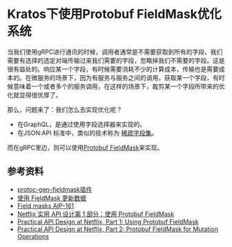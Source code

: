# Kratos下使用Protobuf FieldMask优化系统

当我们使用gRPC进行通讯的时候，调用者通常是不需要获取到所有的字段，我们需要有选择的选定对端传输过来我们需要的字段，忽略掉我们不需要的字段。这是很有益处的。响应某一个字段，有时候需要消耗不少的计算成本，传输也是需要成本的。在微服务的场景下，因为有服务与服务之间的调用，获取某一个字段，有时候意味着一个或者多个的服务调用，在这样的场景下，裁剪某一个字段所带来的优化就显得很优厚了。

那么，问题来了：我们怎么去实现优化呢？

- 在GraphQL，是通过使用字段选择器来实现的。
- 在JSON:API 标准中，类似的技术称为 [稀疏字段集](https://jsonapi.org/format/#fetching-sparse-fieldsets)。

而在gRPC里边，则可以使用[Protobuf FieldMask](https://developers.google.com/protocol-buffers/docs/reference/csharp/class/google/protobuf/well-known-types/field-mask)来实现。

## 参考资料

- [protoc-gen-fieldmask插件](https://yeqown.xyz/2022/01/25/protoc-gen-fieldmask%E6%8F%92%E4%BB%B6/)
- [使用 FieldMask 更新数据](https://cloud.google.com/dialogflow/cx/docs/how/field-mask?hl=zh-cn)
- [Field masks AIP-161](https://google.aip.dev/161)
- [Netflix 实用 API 设计第 1 部分：使用 Protobuf FieldMask](https://www.infoq.cn/article/vlkppbqar4tffhfwv9ke)
- [Practical API Design at Netflix, Part 1: Using Protobuf FieldMask](https://netflixtechblog.com/practical-api-design-at-netflix-part-1-using-protobuf-fieldmask-35cfdc606518)
- [Practical API Design at Netflix, Part 2: Protobuf FieldMask for Mutation Operations](https://netflixtechblog.com/practical-api-design-at-netflix-part-2-protobuf-fieldmask-for-mutation-operations-2e75e1d230e4)
